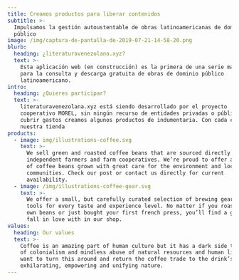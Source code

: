 ```yaml
---
title: Creamos productos para liberar contenidos
subtitle: >-
  Impulsamos la gestión autoustentable de obras latinoamericanas de dominio
  público
image: /img/captura-de-pantalla-de-2019-07-21-14-58-20.png
blurb:
  heading: ¿literaturavenezolana.xyz?
  text: >-
    Esta aplicación web (en construcción) es la primera de una serie más amplia,
    para la consulta y descarga gratuita de obras de dominio público
    latinoamericano. 
intro:
  heading: ¿Quieres participar?
  text: >-
    literaturavenezolana.xyz está siendo desarrollado por el proyecto
    cooperativo MOREL, sin ningún recurso de entidades privadas o públicas. Para
    cubrir gastos creamos algunos productos de indumentaria. Con cada compra  en
    nuestra tienda
products:
  - image: img/illustrations-coffee.svg
    text: >-
      We sell green and roasted coffee beans that are sourced directly from
      independent farmers and farm cooperatives. We’re proud to offer a variety
      of coffee beans grown with great care for the environment and local
      communities. Check our post or contact us directly for current
      availability.
  - image: /img/illustrations-coffee-gear.svg
    text: >-
      We offer a small, but carefully curated selection of brewing gear and
      tools for every taste and experience level. No matter if you roast your
      own beans or just bought your first french press, you’ll find a gadget to
      fall in love with in our shop.
values:
  heading: Our values
  text: >-
    Coffee is an amazing part of human culture but it has a dark side too – one
    of colonialism and mindless abuse of natural resources and human lives. We
    want to turn this around and return the coffee trade to the drink’s
    exhilarating, empowering and unifying nature.
---
```


